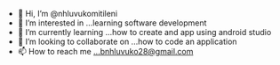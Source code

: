 - 👋 Hi, I’m @nhluvukomitileni
- 👀 I’m interested in ...learning software development
- 🌱 I’m currently learning ...how to create and app using android studio
- 💞️ I’m looking to collaborate on ...how to code an application
- 📫 How to reach me ...bnhluvuko28@gmail.com

<!---
nhluvukomitileni/nhluvukomitileni is a ✨ special ✨ repository because its `README.md` (this file) appears on your GitHub profile.
You can click the Preview link to take a look at your changes.
--->
